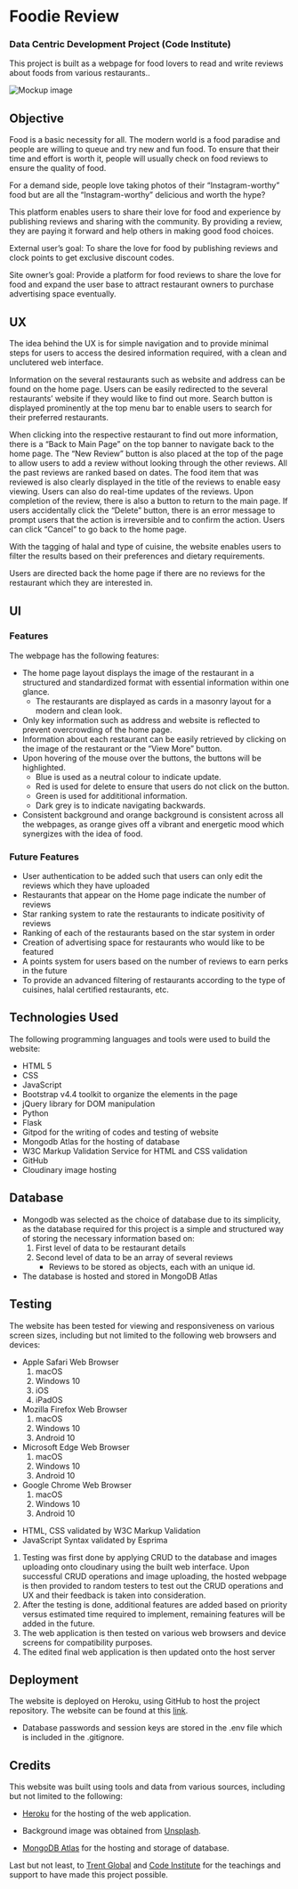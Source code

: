 # Foodie Review
### Data Centric Development Project (Code Institute)

This project is built as a webpage for food lovers to read and write reviews about foods from various restaurants..

![Mockup image](https://res.cloudinary.com/dhktrng6p/image/upload/v1596277181/Screenshot_2020-08-01_at_6.19.24_PM_wjyjjp.png "Devices Mockup")

## Objective
Food is a basic necessity for all. The modern world is a food paradise and people are willing to queue and try new and fun food. To ensure that their time and effort is worth it, people will usually check on food reviews to ensure the quality of food. 

For a demand side, people love taking photos of their “Instagram-worthy” food but are all the “Instagram-worthy” delicious and worth the hype?

This platform enables users to share their love for food and experience by publishing reviews and sharing with the community. By providing a review, they are paying it forward and help others in making good food choices. 


External user’s goal:
To share the love for food by publishing reviews and clock points to get exclusive discount codes.

Site owner’s goal:
Provide a platform for food reviews to share the love for food and expand the user base to attract restaurant owners to purchase advertising space eventually.

## UX
The idea behind the UX is for simple navigation and to provide minimal steps for users to access the desired information required, with a clean and unclutered web interface.

Information on the several restaurants such as website and address can be found on the home page. Users can be easily redirected to the several restaurants’ website if they would like to find out more. Search button is displayed prominently at the top menu bar to enable users to search for their preferred restaurants.

When clicking into the respective restaurant to find out more information, there is a “Back to Main Page” on the top banner to navigate back to the home page. The “New Review” button is also placed at the top of the page to allow users to add a review without looking through the other reviews. All the past reviews are ranked based on dates. The food item that was reviewed is also clearly displayed in the title of the reviews to enable easy viewing. Users can also do real-time updates of the reviews. Upon completion of the review, there is also a button to return to the main page. If users accidentally click the “Delete” button, there is an error message to prompt users that the action is irreversible and to confirm the action. Users can click “Cancel” to go back to the home page.

With the tagging of halal and type of cuisine, the website enables users to filter the results based on their preferences and dietary requirements.

Users are directed back the home page if there are no reviews for the restaurant which they are interested in.

## UI

### Features
The webpage has the following features:

- The home page layout displays the image of the restaurant in a structured and standardized format with essential information within one glance. 
    - The restaurants are displayed as cards in a masonry layout for a modern and clean look.
- Only key information such as address and website is reflected to prevent overcrowding of the home page. 
- Information about each restaurant can be easily retrieved by clicking on the image of the restaurant or the “View More” button. 
- Upon hovering of the mouse over the buttons, the buttons will be highlighted. 
    - Blue is used as a neutral colour to indicate update. 
    - Red is used for delete to ensure that users do not click on the button. 
    - Green is used for addititional information.
    - Dark grey is to indicate navigating backwards.
- Consistent background and orange background is consistent across all the webpages, as orange gives off a vibrant and energetic mood which synergizes with the idea of food.

### Future Features
- User authentication to be added such that users can only edit the reviews which they have uploaded 
- Restaurants that appear on the Home page indicate the number of reviews
- Star ranking system to rate the restaurants to indicate positivity of reviews
- Ranking of each of the restaurants based on the star system in order
- Creation of advertising space for restaurants who would like to be featured
- A points system for users based on the number of reviews to earn perks in the future
- To provide an advanced filtering of restaurants according to the type of cuisines, halal certified restaurants, etc.

## Technologies Used
The following programming languages and tools were used to build the website:
* HTML 5
* CSS 
* JavaScript 
* Bootstrap v4.4 toolkit to organize the elements in the page
* jQuery library for DOM manipulation
* Python 
* Flask
* Gitpod for the writing of codes and testing of website
* Mongodb Atlas for the hosting of database
* W3C Markup Validation Service for HTML and CSS validation
* GitHub
* Cloudinary image hosting

## Database
- Mongodb was selected as the choice of database due to its simplicity, as the database required for this project is a simple and structured way of storing the necessary information based on:
    1. First level of data to be restaurant details 
    2. Second level of data to be an array of several reviews
        - Reviews to be stored as objects, each with an unique id.
- The database is hosted and stored in MongoDB Atlas

## Testing
The website has been tested for viewing and responsiveness on various screen sizes, including but not limited to the following web browsers and devices:

* Apple Safari Web Browser
    1. macOS 
    2. Windows 10
    3. iOS
    4. iPadOS
* Mozilla Firefox Web Browser
    1. macOS
    2. Windows 10
    3. Android 10
* Microsoft Edge Web Browser
    1. macOS
    2. Windows 10
    3. Android 10
* Google Chrome Web Browser
    1. macOS
    2. Windows 10
    3. Android 10

- HTML, CSS validated by W3C Markup Validation
- JavaScript Syntax validated by Esprima

1.  Testing was first done by applying CRUD to the database and images uploading onto cloudinary using the built web interface. Upon successful CRUD operations and image uploading, the hosted webpage is then provided to random testers to test out the CRUD operations and UX and their feedback is taken into consideration.
2. After the testing is done, additional features are added based on priority versus estimated time required to implement, remaining features will be added in the future. 
3. The web application is then tested on various web browsers and device screens for compatibility purposes.
4. The edited final web application is then updated onto the host server

## Deployment
The website is deployed on Heroku, using GitHub to host the project repository. The website can be found at this [link](http://foodiereview.herokuapp.com).
- Database passwords and session keys are stored in the .env file which is included in the .gitignore.


## Credits
This website was built using tools and data from various sources, including but not limited to the following:

- [Heroku](https://www.heroku.com) for the hosting of the web application.

- Background image was obtained from [Unsplash](https://unsplash.com/).

- [MongoDB Atlas](https://www.mongodb.com/cloud/atlas) for the hosting and storage of database.

Last but not least, to [Trent Global](https://www.trentglobal.edu.sg/diplomainsoftwaredevelopment/?gclid=EAIaIQobChMI8M3ezf6t6QIV2BwrCh2R6A44EAAYASAAEgL6__D_BwE) and [Code Institute](https://codeinstitute.net) for the teachings and support to have made this project possible. 